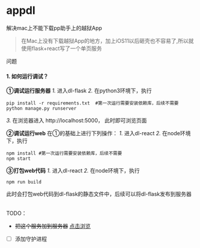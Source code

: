 # appdl
    
解决mac上不能下载pp助手上的越狱App

>在Mac上没有下载越狱App的地方，加上iOS11以后砸壳也不容易了,所以就使用flask+react写了一个单页服务    

问题

#### 1. 如何运行调试？

**①调试运行服务器**
*1.* 进入dl-flask
*2.* 在python3环境下，执行

```
pip install -r requirements.txt  #第一次运行需要安装依赖库，后续不需要 
python manage.py runserver
```

*3.* 在浏览器进入 http://localhost:5000， 此时即可浏览页面


**②调试运行web**
在①的基础上进行下列操作：
*1.* 进入dl-react
*2.* 在node环境下，执行

```
npm install #第一次运行需要安装依赖库，后续不需要 
npm start
```

**③打包web代码**
*1.* 进入dl-react
*2.* 在node环境下，执行

```
npm run build
```
此时会打包web代码到dl-flask的静态文件中，后续可以将dl-flask发布到服务器

<br/>
TODO：

* ~~把这个服务加到服务器~~ [点击浏览](http://67.216.212.74:66/)
* [ ]  添加守护进程


